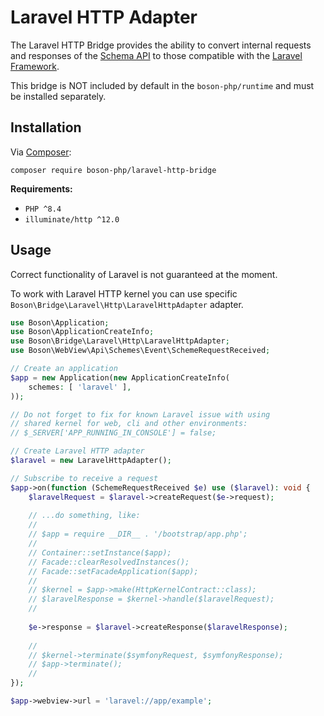 # Laravel HTTP Adapter

The Laravel HTTP Bridge provides the ability to convert internal requests and 
responses of the [Schema API](schemes-api.md) to those compatible with the 
[Laravel Framework](https://laravel.com).

<note>
This bridge is NOT included by default in the <code>boson-php/runtime</code> 
and must be installed separately.
</note>


## Installation

<tldr>
    <p>
        Via <a href="https://getcomposer.org/doc/01-basic-usage.md#installing-dependencies">Composer</a>:
    </p>
    <p>
        <code lang="bash">composer require boson-php/laravel-http-bridge</code>
    </p>
</tldr>

**Requirements:**

* `PHP ^8.4`
* `illuminate/http ^12.0`

## Usage

<warning>
Correct functionality of Laravel is not guaranteed at the moment.
</warning>

To work with Laravel HTTP kernel you can use specific
`Boson\Bridge\Laravel\Http\LaravelHttpAdapter` adapter.

```php
use Boson\Application;
use Boson\ApplicationCreateInfo;
use Boson\Bridge\Laravel\Http\LaravelHttpAdapter;
use Boson\WebView\Api\Schemes\Event\SchemeRequestReceived;

// Create an application
$app = new Application(new ApplicationCreateInfo(
    schemes: [ 'laravel' ],
));

// Do not forget to fix for known Laravel issue with using
// shared kernel for web, cli and other environments:
// $_SERVER['APP_RUNNING_IN_CONSOLE'] = false;

// Create Laravel HTTP adapter
$laravel = new LaravelHttpAdapter();

// Subscribe to receive a request
$app->on(function (SchemeRequestReceived $e) use ($laravel): void {
    $laravelRequest = $laravel->createRequest($e->request);
    
    // ...do something, like:
    // 
    // $app = require __DIR__ . '/bootstrap/app.php';
    //
    // Container::setInstance($app);
    // Facade::clearResolvedInstances();
    // Facade::setFacadeApplication($app);
    //
    // $kernel = $app->make(HttpKernelContract::class);
    // $laravelResponse = $kernel->handle($laravelRequest);
    //
    
    $e->response = $laravel->createResponse($laravelResponse);
    
    //
    // $kernel->terminate($symfonyRequest, $symfonyResponse);
    // $app->terminate();
    //
});

$app->webview->url = 'laravel://app/example';
```
